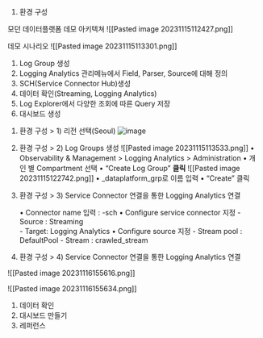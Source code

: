 
1. 환경 구성
   
모던 데이터플랫폼 데모 아키텍쳐
![[Pasted image 20231115112427.png]]

데모 시나리오
   ![[Pasted image 20231115113301.png]]
1) Log Group 생성
2) Logging Analytics 관리메뉴에서 Field, Parser, Source에 대해 정의
3) SCH(Service Connector Hub)생성
4) 데이터 확인(Streaming, Logging Analytics)
5) Log Explorer에서 다양한 조회에 따른 Query 저장
6) 대시보드 생성

1. 환경 구성 > 1) 리전 선택(Seoul)
   ![image](https://github.com/guruwiz/ODWS-S05-OCI-Logging-Analytics/assets/17739592/1ac3d214-481e-4c79-a244-18f660ab4b3a)

1. 환경 구성 > 2) Log Groups 생성
   ![[Pasted image 20231115113533.png]]
   • Observability & Management > Logging Analytics > Administration
   • 개인 별 Compartment 선택
   • “Create Log Group” **클릭**
   ![[Pasted image 20231115122742.png]]
   • <name>_dataplatform_grp로 이름 입력
   • “Create” 클릭
   
1. 환경 구성 > 3) Service Connector 연결을 통한 Logging Analytics 연결
   
   • Connector name 입력 : <name>-sch
   • Configure service connector 지정
		- Source : Streaming  
		- Target: Logging Analytics
    • Configure source 지정
	    - Stream pool : DefaultPool
	    - Stream : crawled_stream

1. 환경 구성 > 4) Service Connector 연결을 통한 Logging Analytics 연결

![[Pasted image 20231116155616.png]]


![[Pasted image 20231116155634.png]]






1. 데이터 확인
2. 대시보드 만들기
3. 레퍼런스